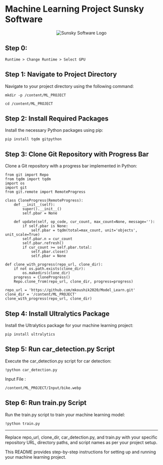 # Machine Learning Project Sunsky Software

<div style="text-align:center">
  <img src="http://www.sunskysoftware.com/images/logo-default-229x43.png" alt="Sunsky Software Logo">
</div>

## Step 0: 
```
Runtime > Change Runtime > Select GPU
```

## Step 1: Navigate to Project Directory

Navigate to your project directory using the following command:
```
mkdir -p /content/ML_PROJECT
```

```
cd /content/ML_PROJECT
```

## Step 2: Install Required Packages

Install the necessary Python packages using pip:

```
pip install tqdm gitpython
```

## Step 3: Clone Git Repository with Progress Bar

Clone a Git repository with a progress bar implemented in Python:
```
from git import Repo
from tqdm import tqdm
import os
import git
from git.remote import RemoteProgress

class CloneProgress(RemoteProgress):
    def __init__(self):
        super().__init__()
        self.pbar = None
    
    def update(self, op_code, cur_count, max_count=None, message=''):
        if self.pbar is None:
            self.pbar = tqdm(total=max_count, unit='objects', unit_scale=True)
        self.pbar.n = cur_count
        self.pbar.refresh()
        if cur_count >= self.pbar.total:
            self.pbar.close()
            self.pbar = None
            
def clone_with_progress(repo_url, clone_dir):
    if not os.path.exists(clone_dir):
        os.makedirs(clone_dir)
    progress = CloneProgress()
    Repo.clone_from(repo_url, clone_dir, progress=progress)

repo_url = 'https://github.com/mkoushik2020/Model_Learn.git'
clone_dir = '/content/ML_PROJECT'
clone_with_progress(repo_url, clone_dir)
```

## Step 4: Install Ultralytics Package

Install the Ultralytics package for your machine learning project:
```
pip install ultralytics
```

## Step 5: Run car_detection.py Script

Execute the car_detection.py script for car detection:
```
!python car_detection.py
```

Input File :
```
/content/ML_PROJECT/Input/bike.webp
```

## Step 6: Run train.py Script

Run the train.py script to train your machine learning model:
```
!python train.py
```

---

Replace repo_url, clone_dir, car_detection.py, and train.py with your specific repository URL, directory paths, and script names as per your project setup.

This README provides step-by-step instructions for setting up and running your machine learning project.
